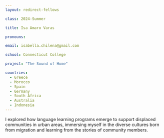 ```yaml
---
layout: redirect-fellows

class: 2024-Summer

title: Isa Amaro Varas

pronouns: 

email: isabella.chilena@gmail.com

school: Connecticut College

project: "The Sound of Home"

countries:
  - Greece
  - Morocco
  - Spain
  - Germany
  - South Africa
  - Australia
  - Indonesia
---
```


I explored how language learning programs emerge to support displaced communities in urban areas, immersing myself in the diverse cultures born from migration and learning from the stories of community members.